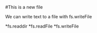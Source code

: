 #This is a new file 

We can write text to a file with fs.writeFile

*fs.readdir
*fs.readFile
*fs.writeFile